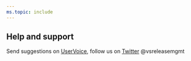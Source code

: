 ```yaml
---
ms.topic: include
---
```


## Help and support

Send suggestions on [UserVoice](https://visualstudio.uservoice.com/forums/330519-team-services/category/145269-release-management),
follow us on [Twitter](https://twitter.com/vsreleasemgmt) @vsreleasemgmt
